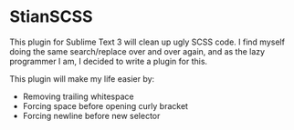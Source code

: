 StianSCSS
=============
This plugin for Sublime Text 3 will clean up ugly SCSS code. I find myself doing the same search/replace over and over again, and as the lazy programmer I am, I decided to write a plugin for this.

This plugin will make my life easier by:

* Removing trailing whitespace
* Forcing space before opening curly bracket
* Forcing newline before new selector
